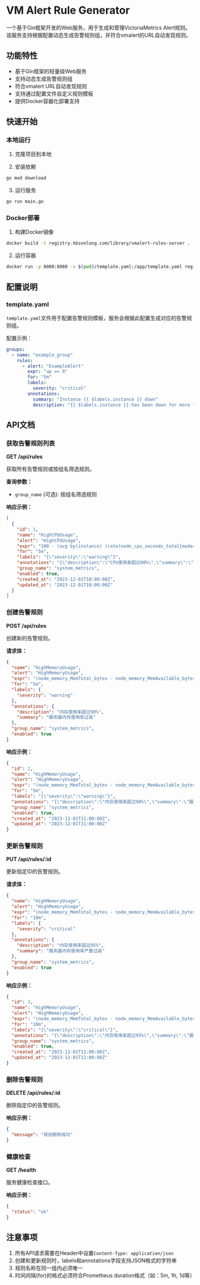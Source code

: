 # VM Alert Rule Generator

一个基于Gin框架开发的Web服务，用于生成和管理VictoriaMetrics Alert规则。该服务支持根据配置动态生成告警规则组，并符合vmalert的URL自动发现规则。

## 功能特性

- 基于Gin框架的轻量级Web服务
- 支持动态生成告警规则组
- 符合vmalert URL自动发现规则
- 支持通过配置文件自定义规则模板
- 提供Docker容器化部署支持

## 快速开始

### 本地运行

1. 克隆项目到本地

2. 安装依赖
```bash
go mod download
```

3. 运行服务
```bash
go run main.go
```

### Docker部署

1. 构建Docker镜像
```bash
docker build -t registry.kbsonlong.com/library/vmalert-rules-server .
```

2. 运行容器
```bash
docker run -p 8080:8080 -v $(pwd)/template.yaml:/app/template.yaml registry.kbsonlong.com/library/vmalert-rules-server
```

## 配置说明

### template.yaml

`template.yaml`文件用于配置告警规则模板，服务会根据此配置生成对应的告警规则组。

配置示例：
```yaml
groups:
  - name: "example_group"
    rules:
      - alert: "ExampleAlert"
        expr: "up == 0"
        for: "5m"
        labels:
          severity: "critical"
        annotations:
          summary: "Instance {{ $labels.instance }} down"
          description: "{{ $labels.instance }} has been down for more than 5 minutes."
```

## API文档

### 获取告警规则列表

**GET /api/rules**

获取所有告警规则或按组名筛选规则。

**查询参数：**
- `group_name` (可选): 按组名筛选规则

**响应示例：**
```json
[
  {
    "id": 1,
    "name": "HighCPUUsage",
    "alert": "HighCPUUsage",
    "expr": "100 - (avg by(instance) (rate(node_cpu_seconds_total{mode=\"idle\"}[5m])) * 100) > 80",
    "for": "5m",
    "labels": "{\"severity\":\"warning\"}",
    "annotations": "{\"description\":\"CPU使用率超过80%\",\"summary\":\"服务器CPU使用率过高\"}",
    "group_name": "system_metrics",
    "enabled": true,
    "created_at": "2023-12-01T10:00:00Z",
    "updated_at": "2023-12-01T10:00:00Z"
  }
]
```

### 创建告警规则

**POST /api/rules**

创建新的告警规则。

**请求体：**
```json
{
  "name": "HighMemoryUsage",
  "alert": "HighMemoryUsage",
  "expr": "(node_memory_MemTotal_bytes - node_memory_MemAvailable_bytes) / node_memory_MemTotal_bytes * 100 > 90",
  "for": "5m",
  "labels": {
    "severity": "warning"
  },
  "annotations": {
    "description": "内存使用率超过90%",
    "summary": "服务器内存使用率过高"
  },
  "group_name": "system_metrics",
  "enabled": true
}
```

**响应示例：**
```json
{
  "id": 2,
  "name": "HighMemoryUsage",
  "alert": "HighMemoryUsage",
  "expr": "(node_memory_MemTotal_bytes - node_memory_MemAvailable_bytes) / node_memory_MemTotal_bytes * 100 > 90",
  "for": "5m",
  "labels": "{\"severity\":\"warning\"}",
  "annotations": "{\"description\":\"内存使用率超过90%\",\"summary\":\"服务器内存使用率过高\"}",
  "group_name": "system_metrics",
  "enabled": true,
  "created_at": "2023-12-01T11:00:00Z",
  "updated_at": "2023-12-01T11:00:00Z"
}
```

### 更新告警规则

**PUT /api/rules/:id**

更新指定ID的告警规则。

**请求体：**
```json
{
  "name": "HighMemoryUsage",
  "alert": "HighMemoryUsage",
  "expr": "(node_memory_MemTotal_bytes - node_memory_MemAvailable_bytes) / node_memory_MemTotal_bytes * 100 > 95",
  "for": "10m",
  "labels": {
    "severity": "critical"
  },
  "annotations": {
    "description": "内存使用率超过95%",
    "summary": "服务器内存使用率严重过高"
  },
  "group_name": "system_metrics",
  "enabled": true
}
```

**响应示例：**
```json
{
  "id": 2,
  "name": "HighMemoryUsage",
  "alert": "HighMemoryUsage",
  "expr": "(node_memory_MemTotal_bytes - node_memory_MemAvailable_bytes) / node_memory_MemTotal_bytes * 100 > 95",
  "for": "10m",
  "labels": "{\"severity\":\"critical\"}",
  "annotations": "{\"description\":\"内存使用率超过95%\",\"summary\":\"服务器内存使用率严重过高\"}",
  "group_name": "system_metrics",
  "enabled": true,
  "created_at": "2023-12-01T11:00:00Z",
  "updated_at": "2023-12-01T12:00:00Z"
}
```

### 删除告警规则

**DELETE /api/rules/:id**

删除指定ID的告警规则。

**响应示例：**
```json
{
  "message": "规则删除成功"
}
```

### 健康检查

**GET /health**

服务健康检查接口。

**响应示例：**
```json
{
  "status": "ok"
}
```

## 注意事项

1. 所有API请求需要在Header中设置`Content-Type: application/json`
2. 创建和更新规则时，labels和annotations字段支持JSON格式的字符串
3. 规则名称在同一组内必须唯一
4. 时间间隔(for)的格式必须符合Prometheus duration格式（如：5m, 1h, 1d等）